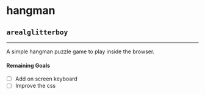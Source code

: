 # hangman

## `arealglitterboy`

---

A simple hangman puzzle game to play inside the browser.

#### Remaining Goals

- [ ] Add on screen keyboard
- [ ] Improve the css
